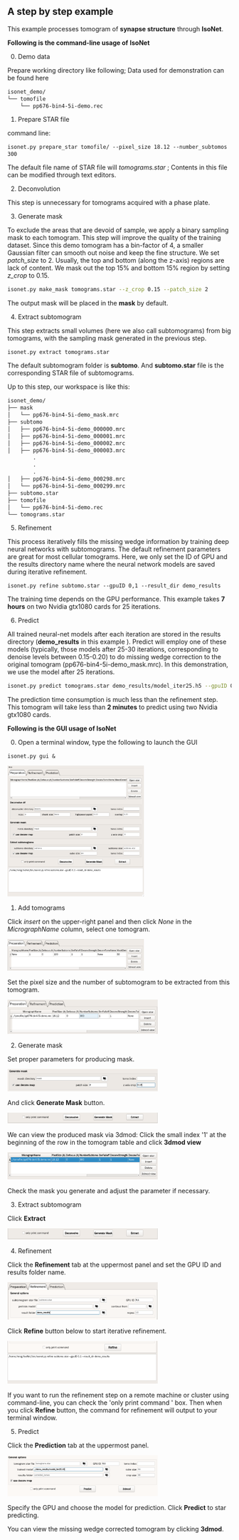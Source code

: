## A step by step example

This example processes tomogram of **synapse structure** through **IsoNet**.

**Following is the command-line usage of** **IsoNet**

0. Demo data

Prepare working directory like following; Data used for demonstration can be found here

```
isonet_demo/
└── tomofile
    └── pp676-bin4-5i-demo.rec
```

1. Prepare STAR file 

command line:

```
isonet.py prepare_star tomofile/ --pixel_size 18.12 --number_subtomos 300
```

The default file name of STAR file will *tomograms.star* ; Contents in this file can be modified through text editors.

2. Deconvolution

This step is unnecessary for tomograms acquired with a phase plate.

3. Generate mask

To exclude the areas that are devoid of sample, we apply a binary sampling mask to each tomogram. This step will improve the quality of the training dataset. Since this demo tomogram has a bin-factor of 4, a smaller Gaussian filter can smooth out noise and keep the fine structure. We set *patch_size* to 2. Usually, the top and bottom (along the z-axis) regions are lack of content. We mask out the top 15% and bottom 15% region by setting *z_crop* to 0.15.

```bash
isonet.py make_mask tomograms.star --z_crop 0.15 --patch_size 2
```

The output mask will be placed in the **mask** by default.

4. Extract subtomogram

This step extracts small volumes (here we also call subtomograms) from big tomograms, with the sampling mask generated in the previous step.

```
isonet.py extract tomograms.star
```

The default subtomogram folder is **subtomo**. And **subtomo.star** file is the corresponding STAR file of subtomograms.

Up to this step, our workspace is like this:

```
isonet_demo/
├── mask
│   └── pp676-bin4-5i-demo_mask.mrc
├── subtomo
│   ├── pp676-bin4-5i-demo_000000.mrc
│   ├── pp676-bin4-5i-demo_000001.mrc
│   ├── pp676-bin4-5i-demo_000002.mrc
│   ├── pp676-bin4-5i-demo_000003.mrc
		.
		.
		.
│   ├── pp676-bin4-5i-demo_000298.mrc
│   └── pp676-bin4-5i-demo_000299.mrc
├── subtomo.star
├── tomofile
│   └── pp676-bin4-5i-demo.rec
└── tomograms.star
```



5. Refinement

This process iteratively fills the missing wedge information by training deep neural networks with subtomograms. The default refinement parameters are great for most cellular tomograms. Here, we only set the ID of GPU and the results directory name where the neural network models are saved during iterative refinement.

```
isonet.py refine subtomo.star --gpuID 0,1 --result_dir demo_results
```

The training time depends on the GPU performance. This example takes **7 hours** on two Nvidia gtx1080 cards for 25 iterations.

6. Predict

All trained neural-net models after each iteration are stored in the results directory (**demo_results** in this example ). Predict will employ one of these models (typically, those models after 25-30 iterations, corresponding to denoise levels between 0.15-0.20) to do missing wedge correction to the original tomogram (pp676-bin4-5i-demo_mask.mrc). In this demonstration, we use the model after 25 iterations.

```bash
isonet.py predict tomograms.star demo_results/model_iter25.h5 --gpuID 0,1
```

The prediction time consumption is much less than the refinement step. This tomogram will take less than **2 minutes** to predict using two Nvidia gtx1080 cards.



**Following is the GUI usage of IsoNet**

0. Open a terminal window, type the following to launch the GUI

```
isonet.py gui &
```

<img src="./figures/gui1.png" alt="image-20220207001846094" style="zoom:30%;" />

1. Add tomograms

Click *insert* on the upper-right panel and then click *None* in the *MicrographName* column, select one tomogram.

<img src="./figures/gui_addtomo.png" alt="image-20220207002107926" style="zoom:30%;" />

Set the pixel size and the number of subtomogram to be extracted from this tomogram.

<img src="./figures/gui_settomo.png" alt="image-20220207002456475" style="zoom:33%;" />

2. Generate mask

Set proper parameters for producing mask.

<img src="./figures/gui_genmask.png" alt="image-20220207002807345" style="zoom:33%;" />



And click **Generate Mask** button.

<img src="./figures/gui_clickmask.png" alt="image-20220207002915179" style="zoom:33%;" />

We can view the produced mask via 3dmod: Click the small index  '1'  at the beginning of the row in the tomogram table and click **3dmod view**

<img src="figures/gui_viewmask.png" alt="image-20220207003308839" style="zoom:33%;" />

Check the mask you generate and adjust the parameter if necessary.

3. Extract subtomogram

Click **Extract**

<img src="figures/gui_clickextract.png" alt="image-20220207002915179" style="zoom:33%;" />

4. Refinement

Click the **Refinement** tab at the uppermost panel and set the GPU ID and results folder name.

<img src="figures/gui_refinetab.png" alt="image-20220207003550613" style="zoom:33%;" />

Click **Refine** button below to start iterative refinement.

<img src="figures/gui_clickrefine.png" alt="image-20220207003812744" style="zoom:33%;" />

If you want to run the refinement step on a remote machine or cluster using command-line, you can check the 'only print command ' box. Then when you click **Refine** button, the command for refinement will output to your terminal window.

5. Predict

Click the **Prediction** tab at the uppermost panel.

<img src="figures/gui_predick.png" alt="image-20220314193414624" style="zoom:33%;" />

Specify the GPU and choose the model for prediction. Click **Predict** to star predicting.

You can view the missing wedge corrected tomogram by clicking **3dmod**. 